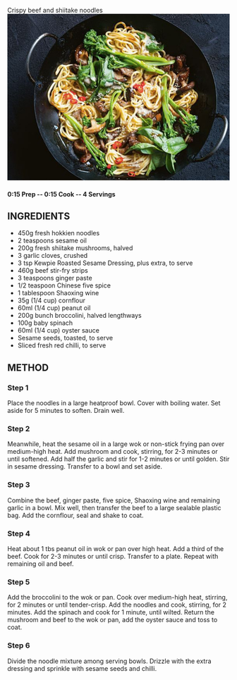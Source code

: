 Crispy beef and shiitake noodles
![](https://raw.githubusercontent.com/fuzzwah/recipes/images/pics/Crispy_beef_and_shiitake_noodles.jpg)
#### 0:15 Prep -- 0:15 Cook -- 4 Servings
## INGREDIENTS
* 450g fresh hokkien noodles
* 2 teaspoons sesame oil
* 200g fresh shiitake mushrooms, halved
* 3 garlic cloves, crushed
* 3 tsp Kewpie Roasted Sesame Dressing, plus extra, to serve
* 460g beef stir-fry strips
* 3 teaspoons ginger paste
* 1/2 teaspoon Chinese five spice
* 1 tablespoon Shaoxing wine
* 35g (1/4 cup) cornflour
* 60ml (1/4 cup) peanut oil
* 200g bunch broccolini, halved lengthways
* 100g baby spinach
* 60ml (1/4 cup) oyster sauce
* Sesame seeds, toasted, to serve
* Sliced fresh red chilli, to serve
## METHOD
### Step 1
Place the noodles in a large heatproof bowl. Cover with boiling water. Set aside for 5 minutes to soften. Drain well.
### Step 2
Meanwhile, heat the sesame oil in a large wok or non-stick frying pan over medium-high heat. Add mushroom and cook, stirring, for 2-3 minutes or until softened. Add half the garlic and stir for 1-2 minutes or until golden. Stir in sesame dressing. Transfer to a bowl and set aside.
### Step 3
Combine the beef, ginger paste, five spice, Shaoxing wine and remaining garlic in a bowl. Mix well, then transfer the beef to a large sealable plastic bag. Add the cornflour, seal and shake to coat.
### Step 4
Heat about 1 tbs peanut oil in wok or pan over high heat. Add a third of the beef. Cook for 2-3 minutes or until crisp. Transfer to a plate. Repeat with remaining oil and beef.
### Step 5
Add the broccolini to the wok or pan. Cook over medium-high heat, stirring, for 2 minutes or until tender-crisp. Add the noodles and cook, stirring, for 2 minutes. Add the spinach and cook for 1 minute, until wilted. Return the mushroom and beef to the wok or pan, add the oyster sauce and toss to coat.
### Step 6
Divide the noodle mixture among serving bowls. Drizzle with the extra dressing and sprinkle with sesame seeds and chilli.
